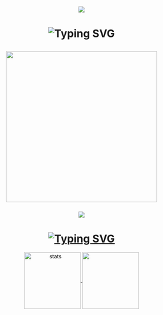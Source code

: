 <h1 align="center"> </CARTELFX>  

 <h2 align="center">
 <img src="https://skillicons.dev/icons?i=js,html,css,nodejs,mysql,php, mongo,redis&theme=dark" />
 </h2>

<h1 align="center"><img src="https://readme-typing-svg.herokuapp.com?font=Pacifico&pause=1000&color=326EFF&background=69FF2000&center=true&vCenter=true&repeat=false&width=435&lines=+My+Discord" alt="Typing SVG" /></h1>

<h2 align="center">
 <a href="https://discord.com/users/719117042904727635"><img  width="400px" src="https://lanyard.kyrie25.me/api/719117042904727635?decoration=true&useDisplayName=true&animationDuration=2s&waveColor=3256a8&imgStyle=square&imgBorderRadius=16px&bg=DD272700&idleMessage=cartelfx"></a>
<br> </br>
<a href="https://open.spotify.com/user/vwuht447wffml59xtfokakivv" align="center"> <img align="center" src="https://spotify-github-profile.vercel.app/api/view?uid=31twqnla6m7uambjedvli2olzkm4&cover_image=true&theme=default&show_offline=false&background_color=121212&interchange=false">
 </h2>

<h1 align="center"><img src="https://readme-typing-svg.herokuapp.com?font=Pacifico&pause=1000&color=f0f0f0&background=69FF2000&center=true&vCenter=true&repeat=false&width=435&lines=+Github+Stat's+" alt="Typing SVG" /></h1>
<p align="center">
   <img src="https://github-readme-stats.vercel.app/api?username=cartelfx&count_private=true&show_icons=true&theme=midnight-purple&hide_border=true" width="%150" height="150px" alt="stats" align="center" />
   <img src="https://github-readme-stats.vercel.app/api/top-langs/?username=cartelfx&layout=compact&show_icons=true&theme=midnight-purple&hide_border=true"width="%100" height="150px" align="center" />
